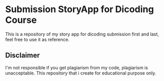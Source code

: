 # Submission StoryApp for Dicoding Course
This is a repository of my story app for dicoding submission first and last, feel free to use it as reference. 

## Disclaimer
I'm not responsible if you get plagiarism from my code, plagiarism is unacceptable. This repository that i create for educational purpose only.

